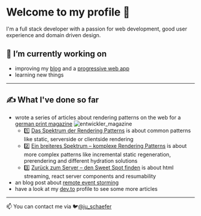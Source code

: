 # Welcome to my profile :wave:

I'm a full stack developer with a passion for web development, good user experience and domain driven design.

## 🧐 I’m currently working on
  - improving my [blog](https://jschaefer.dev/) and a [progressive web app](https://github.com/Theiaz/clickncook-supabase)
  - learning new things

---

## ✍️ What I've done so far
- wrote a series of articles about rendering patterns on the web for a [german print magazine](https://entwickler.de/experten/julian-schaefer) ![entwickler_magazine](https://github.com/Theiaz/theiaz/assets/9378662/6737ed7d-eb0f-4b43-b881-c79341c8eaa5)
    - 1️⃣ [Das Spektrum der Rendering Patterns](https://entwickler.de/webentwicklung/rendering-patterns-webentwicklung) is about common patterns like static, serverside or clientside rendering 
    - 2️⃣ [Ein breiteres Spektrum – komplexe Rendering Patterns](https://entwickler.de/webentwicklung/hydration-island-rendering-patterns) is about more complex patterns like incremental static regeneration, prerendering and different hydration solutions
    - 3️⃣ [Zurück zum Server – den Sweet Spot finden](https://entwickler.de/javascript/server-rendering-patterns) is about html streaming, react server components and resumability
- an blog post about [remote event storming](https://synyx.de/blog/remote-event-storming-takeaways/)
- have a look at my [dev.to](https://dev.to/theiaz) profile to see some more articles 

---

📫 You can contact me via 🐦[@ju_schaefer](https://twitter.com/ju_schaefer) 


